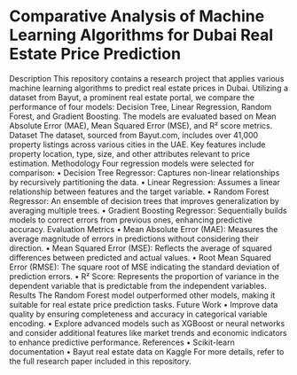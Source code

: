 <h1>Comparative Analysis of Machine Learning Algorithms for Dubai Real Estate Price Prediction</h1>
Description
This repository contains a research project that applies various machine learning algorithms to predict real estate prices in Dubai. Utilizing a dataset from Bayut, a prominent real estate portal, we compare the performance of four models: Decision Tree, Linear Regression, Random Forest, and Gradient Boosting. The models are evaluated based on Mean Absolute Error (MAE), Mean Squared Error (MSE), and R² score metrics.
Dataset
The dataset, sourced from Bayut.com, includes over 41,000 property listings across various cities in the UAE. Key features include property location, type, size, and other attributes relevant to price estimation.
Methodology
Four regression models were selected for comparison:
•	Decision Tree Regressor: Captures non-linear relationships by recursively partitioning the data.
•	Linear Regression: Assumes a linear relationship between features and the target variable.
•	Random Forest Regressor: An ensemble of decision trees that improves generalization by averaging multiple trees.
•	Gradient Boosting Regressor: Sequentially builds models to correct errors from previous ones, enhancing predictive accuracy.
Evaluation Metrics
•	Mean Absolute Error (MAE): Measures the average magnitude of errors in predictions without considering their direction.
•	Mean Squared Error (MSE): Reflects the average of squared differences between predicted and actual values.
•	Root Mean Squared Error (RMSE): The square root of MSE indicating the standard deviation of prediction errors.
•	R² Score: Represents the proportion of variance in the dependent variable that is predictable from the independent variables.
Results
The Random Forest model outperformed other models, making it suitable for real estate price prediction tasks.
Future Work
•	Improve data quality by ensuring completeness and accuracy in categorical variable encoding.
•	Explore advanced models such as XGBoost or neural networks and consider additional features like market trends and economic indicators to enhance predictive performance.
References
•	Scikit-learn documentation
•	Bayut real estate data on Kaggle
For more details, refer to the full research paper included in this repository.

